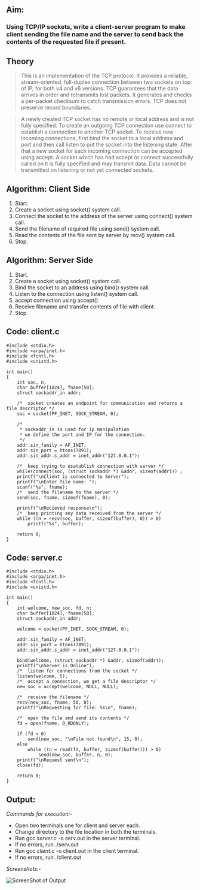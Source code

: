 ## Aim: 
### Using TCP/IP sockets, write a client-server program to make client sending the file name and the server to send back the contents of the requested file if present.

## Theory
> This  is  an  implementation of the TCP protocol. It provides a reliable, stream-oriented, full-duplex connection between two sockets on top of IP, for both v4 and v6 versions.  TCP  guarantees  that  the  data arrives in order and retransmits lost packets.  It generates and checks a per-packet checksum to catch transmission errors.  TCP does not preserve record boundaries.

> A newly created TCP socket has no remote or local address and is not fully specified.  To create an  outgoing  TCP  connection  use  connect to  establish  a  connection  to  another  TCP socket.  To receive new incoming connections, first bind the socket to a local address and port and then call listen to put the socket into the listening state.  After that a new socket for each  incoming  connection  can  be  accepted using accept.  A socket which has had accept or connect successfully called on it is fully specified and may transmit data.  Data cannot be transmitted on listening or not yet connected sockets.

## Algorithm: Client Side
1. Start.
2. Create a socket using socket() system call.
3. Connect the socket to the address of the server using connect() system call.
4. Send the filename of required file using send() system call.
5. Read the contents of the file sent by server by recv() system call.
6. Stop.

## Algorithm: Server Side
1. Start.
2. Create a socket using socket() system call.
3. Bind the socket to an address using bind() system call.
4. Listen to the connection using listen() system call.
5. accept connection using accept()
6. Receive filename and transfer contents of file with client.
7. Stop.

## Code: client.c
```
#include <stdio.h>
#include <arpa/inet.h>
#include <fcntl.h>
#include <unistd.h>

int main()
{
	int soc, n;
	char buffer[1024], fname[50];
	struct sockaddr_in addr;

	/*  socket creates an endpoint for communication and returns a file descriptor */
	soc = socket(PF_INET, SOCK_STREAM, 0);

	/*
	 * sockaddr_in is used for ip manipulation
	 * we define the port and IP for the connection.
	 */
	addr.sin_family = AF_INET;
	addr.sin_port = htons(7891);
	addr.sin_addr.s_addr = inet_addr("127.0.0.1");

	/*  keep trying to esatablish connection with server */
	while(connect(soc, (struct sockaddr *) &addr, sizeof(addr))) ;
	printf("\nClient is connected to Server");
	printf("\nEnter file name: ");
	scanf("%s", fname);
	/*  send the filename to the server */
	send(soc, fname, sizeof(fname), 0);

	printf("\nRecieved response\n");
	/*  keep printing any data received from the server */
	while ((n = recv(soc, buffer, sizeof(buffer), 0)) > 0)
		printf("%s", buffer);

	return 0;
}
```

## Code: server.c
```
#include <stdio.h>
#include <arpa/inet.h>
#include <fcntl.h>
#include <unistd.h>

int main()
{
	int welcome, new_soc, fd, n;
	char buffer[1024], fname[50];
	struct sockaddr_in addr;

	welcome = socket(PF_INET, SOCK_STREAM, 0);

	addr.sin_family = AF_INET;
	addr.sin_port = htons(7891);
	addr.sin_addr.s_addr = inet_addr("127.0.0.1");

	bind(welcome, (struct sockaddr *) &addr, sizeof(addr));
	printf("\nServer is Online");
	/*  listen for connections from the socket */
	listen(welcome, 5);
	/*  accept a connection, we get a file descriptor */
	new_soc = accept(welcome, NULL, NULL);

	/*  receive the filename */
	recv(new_soc, fname, 50, 0);
	printf("\nRequesting for file: %s\n", fname);

	/*  open the file and send its contents */
	fd = open(fname, O_RDONLY);

	if (fd < 0)
		send(new_soc, "\nFile not found\n", 15, 0);
	else
		while ((n = read(fd, buffer, sizeof(buffer))) > 0)
			send(new_soc, buffer, n, 0);
	printf("\nRequest sent\n");
	close(fd);

	return 0;
}

```


## Output:
*Commands for execution:-*

* Open two terminals one for client and  server each.
* Change directory to the file location in both the terminals.
* Run gcc *server.c* -o serv.out in the server terminal.
* If no errors, run ./serv.out
* Run gcc *client.c* -o client.out in the client terminal.
* If no errors, run ./client.out

*Screenshots:-*

![ScreenShot of Output](9.png)
